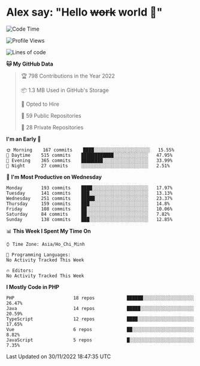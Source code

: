 # Alex say: "Hello ~~work~~ world 🐾"

<!--START_SECTION:waka-->
![Code Time](http://img.shields.io/badge/Code%20Time-839%20hrs%205%20mins-blue)

![Profile Views](http://img.shields.io/badge/Profile%20Views-0-blue)

![Lines of code](https://img.shields.io/badge/From%20Hello%20World%20I%27ve%20Written-1%20Million%20lines%20of%20code-blue)

**🐱 My GitHub Data** 

> 🏆 798 Contributions in the Year 2022
 > 
> 📦 1.3 MB Used in GitHub's Storage 
 > 
> 💼 Opted to Hire
 > 
> 📜 59 Public Repositories 
 > 
> 🔑 28 Private Repositories  
 > 
**I'm an Early 🐤** 

```text
🌞 Morning    167 commits    ████░░░░░░░░░░░░░░░░░░░░░   15.55% 
🌆 Daytime    515 commits    ████████████░░░░░░░░░░░░░   47.95% 
🌃 Evening    365 commits    ████████░░░░░░░░░░░░░░░░░   33.99% 
🌙 Night      27 commits     ░░░░░░░░░░░░░░░░░░░░░░░░░   2.51%

```
📅 **I'm Most Productive on Wednesday** 

```text
Monday       193 commits    ████░░░░░░░░░░░░░░░░░░░░░   17.97% 
Tuesday      141 commits    ███░░░░░░░░░░░░░░░░░░░░░░   13.13% 
Wednesday    251 commits    █████░░░░░░░░░░░░░░░░░░░░   23.37% 
Thursday     159 commits    ███░░░░░░░░░░░░░░░░░░░░░░   14.8% 
Friday       108 commits    ██░░░░░░░░░░░░░░░░░░░░░░░   10.06% 
Saturday     84 commits     ██░░░░░░░░░░░░░░░░░░░░░░░   7.82% 
Sunday       138 commits    ███░░░░░░░░░░░░░░░░░░░░░░   12.85%

```


📊 **This Week I Spent My Time On** 

```text
⌚︎ Time Zone: Asia/Ho_Chi_Minh

💬 Programming Languages: 
No Activity Tracked This Week

🔥 Editors: 
No Activity Tracked This Week

```

**I Mostly Code in PHP** 

```text
PHP                      18 repos            ██████░░░░░░░░░░░░░░░░░░░   26.47% 
Java                     14 repos            █████░░░░░░░░░░░░░░░░░░░░   20.59% 
TypeScript               12 repos            ████░░░░░░░░░░░░░░░░░░░░░   17.65% 
Vue                      6 repos             ██░░░░░░░░░░░░░░░░░░░░░░░   8.82% 
JavaScript               5 repos             █░░░░░░░░░░░░░░░░░░░░░░░░   7.35%

```



 Last Updated on 30/11/2022 18:47:35 UTC
<!--END_SECTION:waka-->
